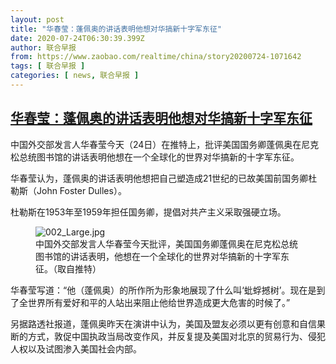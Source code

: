 ```yaml
---
layout: post
title: "华春莹：蓬佩奥的讲话表明他想对华搞新十字军东征"
date: 2020-07-24T06:30:39.399Z
author: 联合早报
from: https://www.zaobao.com/realtime/china/story20200724-1071642
tags: [ 联合早报 ]
categories: [ news, 联合早报 ]
---
```

<!--1595596800000-->
[华春莹：蓬佩奥的讲话表明他想对华搞新十字军东征](https://www.zaobao.com/realtime/china/story20200724-1071642)
------

<div>
<p>中国外交部发言人华春莹今天（24日）在推特上，批评美国国务卿蓬佩奥在尼克松总统图书馆的讲话表明他想在一个全球化的世界对华搞新的十字军东征。</p><p>华春莹认为，蓬佩奥的讲话表明他想把自己塑造成21世纪的已故美国前国务卿杜勒斯（John Foster Dulles）。</p><p>杜勒斯在1953年至1959年担任国务卿，提倡对共产主义采取强硬立场。</p><section id="imu"><div id="dfp-ad-imu1-wrapper" class="dfp-tag-wrapper"><div id="dfp-ad-imu1" class="dfp-tag-wrapper"></div></div></section><figure class="image-placeholder"><img alt="002_Large.jpg" src="https://www.zaobao.com/sites/default/files/inline_images/20200717/002_Large.jpg" referrerpolicy="no-referrer"><figcaption>中国外交部发言人华春莹今天批评，美国国务卿蓬佩奥在尼克松总统图书馆的讲话表明，他想在一个全球化的世界对华搞新的十字军东征。（取自推特）</figcaption></figure><p>华春莹写道：“他（蓬佩奥）的所作所为形象地展现了什么叫‘蚍蜉撼树’。现在是到了全世界所有爱好和平的人站出来阻止他给世界造成更大危害的时候了。”</p><p>另据路透社报道，蓬佩奥昨天在演讲中认为，美国及盟友必须以更有创意和自信果断的方式，敦促中国执政当局改变作风，并反复提及美国对北京的贸易行为、侵犯人权以及试图渗入美国社会内部。</p><div id="innity-in-post"></div><div id="dfp-ad-midarticlespecial-wrapper" class="dfp-tag-wrapper"><div id="dfp-ad-midarticlespecial" class="dfp-tag-wrapper"></div></div>
</div>
